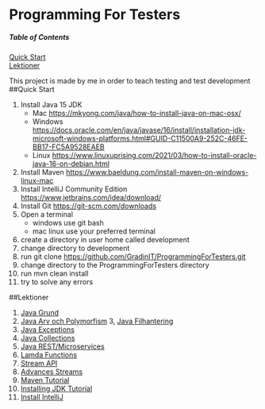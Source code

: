 # Programming For Testers

##### Table of Contents
[Quick Start ](#QuickStart)  
[Lektioner](#Lektioner)

This project is made by me in order to teach testing and test development
<a name="QuickStart"/>
##Quick Start 

1. Install Java 15 JDK 
    * Mac https://mkyong.com/java/how-to-install-java-on-mac-osx/
    * Windows https://docs.oracle.com/en/java/javase/16/install/installation-jdk-microsoft-windows-platforms.html#GUID-C11500A9-252C-46FE-BB17-FC5A9528EAEB
    * Linux https://www.linuxuprising.com/2021/03/how-to-install-oracle-java-16-on-debian.html
2. Install Maven https://www.baeldung.com/install-maven-on-windows-linux-mac
3. Install IntelliJ Community Edition https://www.jetbrains.com/idea/download/
4. Install Git https://git-scm.com/downloads
5. Open a terminal 
    * windows use git bash
    * mac linux use your preferred terminal
6. create a directory in user home called development
7. change directory to development
8. run git clone https://github.com/GradinIT/ProgrammingForTesters.git
9. change directory to the ProgrammingForTesters directory
10. run mvn clean install 
11. try to solve any errors
<a name="Lektioner"/>
##Lektioner

1. [Java Grund](https://toggleon.wordpress.com/2010/05/12/grundlaggande-objektorientering-i-java-inledning-och-syntax/)
2. [Java Arv och Polymorfism](https://www.it.uu.se/edu/course/homepage/oopjava/st07/handout/f03-class.html)
3, [Java Filhantering](https://docs.google.com/viewer?a=v&pid=sites&srcid=ZGVmYXVsdGRvbWFpbnxqYXZhaWJlcmdhaW5kdmFsfGd4OjE1YTA4OGJhMGE2YjIzNjI)
4. [Java Exceptions](https://docplayer.se/2353667-Lite-om-felhantering-och-exceptions-mer-om-variabler-och-parametrar-falt-eng-array-och-klassen-arraylist.html)
5. [Java Collections](https://www.w3resource.com/java-tutorial/java-collections.php)
6. [Java REST/Microservices](https://www.youtube.com/watch?v=vtPkZShrvXQ)
7. [Lamda Functions](https://www.oracle.com/webfolder/technetwork/tutorials/moocjdk8/documents/week1/lesson-1-1.pdf)
8. [Stream API](https://www.oracle.com/webfolder/technetwork/tutorials/moocjdk8/documents/week2/lesson-2-1.pdf)
9. [Advances Streams ](https://www.oracle.com/webfolder/technetwork/tutorials/moocjdk8/documents/week3/lesson-3-1.pdf)
10. [Maven Tutorial](https://www.youtube.com/watch?v=JhSBS2OpGdU)
11. [Installing JDK Tutorial](https://www.youtube.com/watch?v=IJ-PJbvJBGs)
12. [Install IntelliJ](https://www.youtube.com/watch?v=EMLTOMdIz4w)